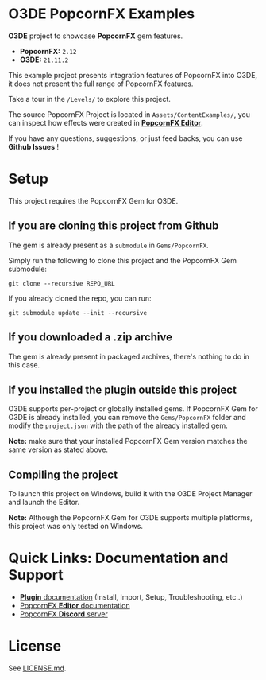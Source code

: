 # O3DE PopcornFX Examples

**O3DE** project to showcase **PopcornFX** gem features.
* **PopcornFX:** `2.12`
* **O3DE:** `21.11.2`

This example project presents integration features of PopcornFX into O3DE,
it does not present the full range of PopcornFX features.

Take a tour in the `/Levels/` to explore this project.

The source PopcornFX Project is located in `Assets/ContentExamples/`, you can inspect how effects were created in **[PopcornFX Editor](https://www.popcornfx.com/popcornfx-editor/)**.

If you have any questions, suggestions, or just feed backs, you can
use **Github Issues** !

# Setup

This project requires the PopcornFX Gem for O3DE.

## If you are cloning this project from Github

The gem is already present as a `submodule` in `Gems/PopcornFX`.

Simply run the following to clone this project and the PopcornFX Gem submodule:

    git clone --recursive REPO_URL

If you already cloned the repo, you can run:

    git submodule update --init --recursive

## If you downloaded a .zip archive

The gem is already present in packaged archives, there's nothing to do in this case.

## If you installed the plugin outside this project

O3DE supports per-project or globally installed gems. If PopcornFX Gem for O3DE is already installed, you can remove the `Gems/PopcornFX` folder and modify the `project.json` with the path of the already installed gem.

**Note:** make sure that your installed PopcornFX Gem version matches the same version as stated above.

## Compiling the project

To launch this project on Windows, build it with the O3DE Project Manager and launch the Editor.

**Note:** Although the PopcornFX Gem for O3DE supports multiple platforms, this project was only tested on Windows.

# Quick Links: Documentation and Support

* [**Plugin** documentation](https://www.popcornfx.com/docs/popcornfx-v2/plugins/o3de-gem/) (Install, Import, Setup, Troubleshooting, etc..)
* [PopcornFX **Editor** documentation](https://www.popcornfx.com/docs/popcornfx-v2/)
* [PopcornFX **Discord** server](https://discord.gg/4ka27cVrsf)

# License

See [LICENSE.md](/LICENSE.md).